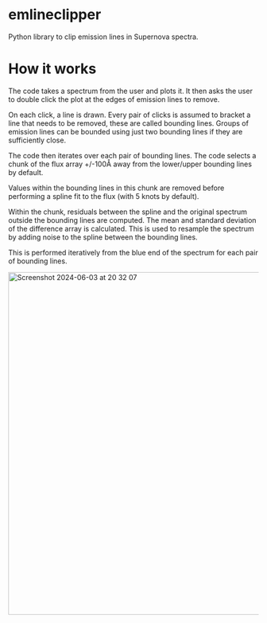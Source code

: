 # emlineclipper
Python library to clip emission lines in Supernova spectra.

# How it works
The code takes a spectrum from the user and plots it. It then asks the user to double click the plot at the edges of emission lines to remove.

On each click, a line is drawn. Every pair of clicks is assumed to bracket a line that needs to be removed, these are called bounding lines. Groups of emission lines can be bounded using just two bounding lines if they are sufficiently close.

The code then iterates over each pair of bounding lines. The code selects a chunk of the flux array +/-100Å away from the lower/upper bounding lines by default.

Values within the bounding lines in this chunk are removed before performing a spline fit to the flux (with 5 knots by default).

Within the chunk, residuals between the spline and the original spectrum outside the bounding lines are computed. The mean and standard deviation of the difference array is calculated. This is used to resample the spectrum by adding noise to the spline between the bounding lines.

This is performed iteratively from the blue end of the spectrum for each pair of bounding lines.


<img width="689" alt="Screenshot 2024-06-03 at 20 32 07" src="https://github.com/GabrielF98/emlineclipper/assets/72733933/db10db5b-ad43-4b91-b465-bdde36b51e6e">
